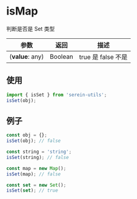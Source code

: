 # isMap

判断是否是 Set 类型

| 参数             | 返回    | 描述               |
| ---------------- | ------- | ------------------ |
| (**value**: any) | Boolean | true 是 false 不是 |  |

## 使用

```js
import { isSet } from 'serein-utils';
isSet(obj);
```

## 例子

```js
const obj = {};
isSet(obj); // false
```

```js
const string = 'string';
isSet(string); // false
```

```js
const map = new Map();
isSet(map); // false
```

```js
const set = new Set();
isSet(set); // true
```
